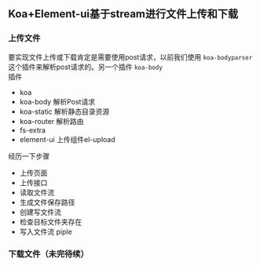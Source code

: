 
## Koa+Element-ui基于stream进行文件上传和下载

### 上传文件
要实现文件上传或下载肯定是需要使用post请求，以前我们使用 `koa-bodyparser`这个插件来解析post请求的。另一个插件 `koa-body`  
插件
- koa
- koa-body    解析Post请求
- koa-static  解析静态目录资源
- koa-router  解析路由
- fs-extra    
- element-ui  上传组件el-upload

经历一下步骤
-  上传页面
-  上传接口
-  读取文件流
-  生成文件保存路径
-  创建写文件流
-  检查目标文件夹存在
-  写入文件流 piple


### 下载文件（未完待续）
